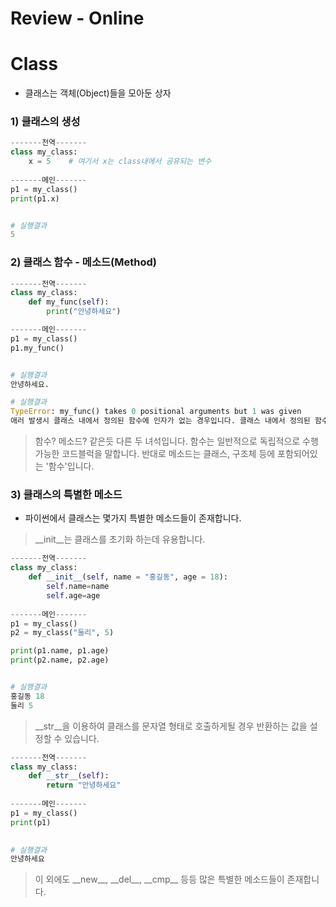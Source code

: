 # Review - Online

# Class
* 클래스는 객체(Object)들을 모아둔 상자

### 1) 클래스의 생성
```python
-------전역-------
class my_class:
	x = 5    # 여기서 x는 class내에서 공유되는 변수
	
-------메인-------
p1 = my_class()
print(p1.x)


# 실행결과
5
```

### 2) 클래스 함수 - 메소드(Method)
```python
-------전역-------
class my_class:
	def my_func(self):
		print("안녕하세요")

-------메인-------
p1 = my_class()
p1.my_func()


# 실행결과
안녕하세요.
```

```python
# 실행결과
TypeError: my_func() takes 0 positional arguments but 1 was given
애러 발생시 클래스 내에서 정의된 함수에 인자가 없는 경우입니다. 클래스 내에서 정의된 함수의 경우 꼭 인자가 존재해야합니다.
```

> 함수? 메소드?
> 같은듯 다른 두 녀석입니다.
> 함수는 일반적으로 독립적으로 수행가능한 코드블럭을 말합니다.
> 반대로 메소드는 클래스, 구조체 등에 포함되어있는 '함수'입니다.

### 3) 클래스의 특별한 메소드
 * 파이썬에서 클래스는 몇가지 특별한 메소드들이 존재합니다.

>  __init\_\_는 클래스를 초기화 하는데 유용합니다.

```python
-------전역-------
class my_class:
	def __init__(self, name = "홍길동", age = 18):
		self.name=name
		self.age=age
		
-------메인-------
p1 = my_class()
p2 = my_class("둘리", 5)

print(p1.name, p1.age)
print(p2.name, p2.age)


# 실행결과
홍길동 18
둘리 5

```

> __str\_\_을 이용하여 클래스를 문자열 형태로 호출하게될 경우 반환하는 값을 설정할 수 있습니다.

```python
-------전역-------
class my_class:
	def __str__(self):
		return "안녕하세요"
		
-------메인-------
p1 = my_class()
print(p1)
	

# 실행결과
안녕하세요
```

> 이 외에도 __new\_\_, __del\_\_, __cmp\_\_ 등등 많은 특별한 메소드들이 존재합니다.
